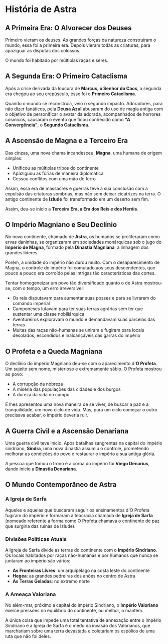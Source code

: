 # História de Astra

## A Primeira Era: O Alvorecer dos Deuses

Primeiro vieram os deuses. As grandes forças da natureza construíram o mundo, essa foi a primeira era. Depois vieram todas as criaturas, para apaziguar as disputas dos colossos.

O mundo foi habitado por múltiplas raças e seres.

## A Segunda Era: O Primeiro Cataclisma

Após a crise derivada da loucura de **Marcus, o Senhor do Caos**, a segunda era chegou ao seu crepúsculo, esse foi o **Primeiro Cataclisma**.

Quando o mundo se reconstruía, veio o segundo impacto. Adoradores, para não dizer fanáticos, pela **Deusa Azul** abusaram do uso de magia antiga com o objetivo de personificar o avatar da adorada, acompanhados de horrores cósmicos, causaram o evento que ficou conhecido como **"A Convergência"**, o **Segundo Cataclisma**.

## A Ascensão de Magna e a Terceiro Era

Das cinzas, uma nova chama incandesceu. **Magna**, uma humana de origem simples:
- Unificou as múltiplas tribos do continente
- Apaziguou as fúrias de maneira diplomática
- Cessou conflitos com uma mão de ferro

Assim, essa era de massacres e guerras teve a sua conclusão com a expulsão das criaturas sombrias, mas não sem deixar cicatrizes na terra. O antigo continente de **Izlude** foi transformado em um deserto sem fim.

Assim, deu-se início a **Terceira Era, a Era dos Reis e dos Heróis**.

## O Império Magniano e Seu Declínio

No novo continente, chamado de **Astra**, os humanos se proliferaram como ervas daninhas, se organizaram em sociedades monárquicas sob o jugo do **Império de Magna**, formado pela **Dinastia Magniana**, a linhagem dos grandes líderes.

Porém, a unidade do império não durou muito. Com o desaparecimento de Magna, o controle do império foi comutado aos seus descendentes, que pouco a pouco era corroído pelas intrigas tão características das cortes.

Tentar homogeneizar um povo tão diversificado quanto o de Astra mostrou-se, com o tempo, um erro irreversível:

- Os reis disputavam para aumentar suas posses e para se livrarem do comando imperial
- Camponeses lutavam para ter suas terras agrárias sem ter que sustentar uma classe nobiliárquica
- Aventureiros exploravam o mundo e demandavam suas parcelas das terras
- Muitas das raças não-humanas se uniram e fugiram para locais desolados, escondidos e inalcançáveis das garras do império

## O Profeta e a Queda Magniana

O declínio do império Magniano deu-se com o aparecimento d'**O Profeta**. Um sujeito sem nome, misterioso e extremamente sábio. O Profeta mostrou ao povo:

- A corrupção da nobreza
- A miséria das populações das cidades e dos burgos
- A dureza da vida no campo

E lhes apresentou uma nova maneira de se viver, de buscar a paz e a tranquilidade, um novo ciclo de vida. Mas, para um ciclo começar o outro precisava acabar, o império deveria ruir.

## A Guerra Civil e a Ascensão Denariana

Uma guerra civil teve início. Após batalhas sangrentas na capital do império sindriano, **Sindra**, uma nova dinastia assumiu o controle, prometendo melhorar as condições do povo e restaurar o império a sua antiga glória.

A pessoa que tomou o trono e a coroa do império foi **Viego Denarius**, dando início a **Dinastia Denariana**.

## O Mundo Contemporâneo de Astra

### A Igreja de Sarfa
Aqueles e aquelas que buscaram seguir os ensinamentos d'O Profeta fugiram do império e formaram a teocracia chamada de **Igreja de Sarfa** (nomeado referente a forma como O Profeta chamava o continente de paz que surgiria das ruínas de Izlude).

### Divisões Políticas Atuais
A Igreja de Sarfa divide as terras do continente com o **Império Sindriano**. Os locais habitados por raças não-humanas e por humanos que nunca se juntaram ao império são vários:

- **As Fronteiras Livres**: um arquipélago na costa leste do continente
- **Hegea**: as grandes pedreiras dos anões no centro de Astra
- **As Terras Geladas**: no extremo norte

### A Ameaça Valoriana
No além-mar, próximo a capital do império Sindriano, o **Império Valoriano** exerce pressões no equilíbrio do continente, ou melhor, o mantém.

A única coisa que impede uma total tentativa de annexação entre o Império Sindriano e a Igreja de Sarfa é o medo da invasão dos Valorianos, que marchariam sobre uma terra devastada e coletariam os espólios de uma luta que não foi deles.